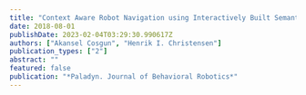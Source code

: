 ```yaml
---
title: "Context Aware Robot Navigation using Interactively Built Semantic Maps"
date: 2018-08-01
publishDate: 2023-02-04T03:29:30.990617Z
authors: ["Akansel Cosgun", "Henrik I. Christensen"]
publication_types: ["2"]
abstract: ""
featured: false
publication: "*Paladyn. Journal of Behavioral Robotics*"
---
```


